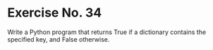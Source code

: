 # Exercise No. 34

Write a Python program that returns True if a dictionary contains the specified key, and False otherwise. 